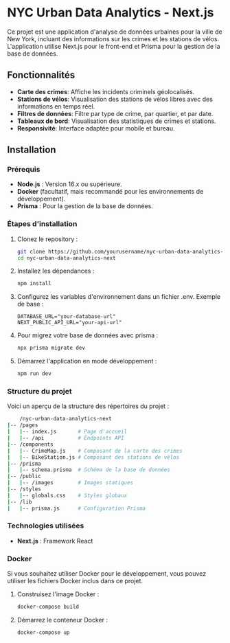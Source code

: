 # NYC Urban Data Analytics - Next.js

Ce projet est une application d'analyse de données urbaines pour la ville de New York, incluant des informations sur les crimes et les stations de vélos. L'application utilise Next.js pour le front-end et Prisma pour la gestion de la base de données.

## Fonctionnalités

- **Carte des crimes**: Affiche les incidents criminels géolocalisés.
- **Stations de vélos**: Visualisation des stations de vélos libres avec des informations en temps réel.
- **Filtres de données**: Filtre par type de crime, par quartier, et par date.
- **Tableaux de bord**: Visualisation des statistiques de crimes et stations.
- **Responsivité**: Interface adaptée pour mobile et bureau.

## Installation

### Prérequis

- **Node.js** : Version 16.x ou supérieure.
- **Docker** (facultatif, mais recommandé pour les environnements de développement).
- **Prisma** : Pour la gestion de la base de données.

### Étapes d'installation

1. Clonez le repository :

   ```bash
   git clone https://github.com/yourusername/nyc-urban-data-analytics-next.git
   cd nyc-urban-data-analytics-next
   ```

2. Installez les dépendances :

   ```bash
   npm install
   ```

3. Configurez les variables d'environnement dans un fichier .env. Exemple de base :

   ```.env
   DATABASE_URL="your-database-url"
   NEXT_PUBLIC_API_URL="your-api-url"
   ```

3. Pour migrez votre base de données avec prisma :

   ```.bash
   npx prisma migrate dev
   ```

4. Démarrez l'application en mode développement :

   ```.bash
   npm run dev
   ```

### Structure du projet

Voici un aperçu de la structure des répertoires du projet :

```bash
    /nyc-urban-data-analytics-next
|-- /pages
|   |-- index.js       # Page d'accueil
|   |-- /api           # Endpoints API
|-- /components
|   |-- CrimeMap.js    # Composant de la carte des crimes
|   |-- BikeStation.js # Composant des stations de vélos
|-- /prisma
|   |-- schema.prisma  # Schéma de la base de données
|-- /public
|   |-- /images        # Images statiques
|-- /styles
|   |-- globals.css    # Styles globaux
|-- /lib
|   |-- prisma.js      # Configuration Prisma
```

### Technologies utilisées

- **Next.js** : Framework React

### Docker

Si vous souhaitez utiliser Docker pour le développement, vous pouvez utiliser les fichiers Docker inclus dans ce projet.

1. Construisez l'image Docker :

   ```.bash
   docker-compose build
   ```

2. Démarrez le conteneur Docker :

   ```.bash
   docker-compose up
   ```